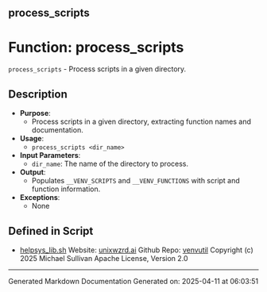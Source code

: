 ## process_scripts
# Function: process_scripts
 `process_scripts` - Process scripts in a given directory.
## Description
- **Purpose**:
  - Process scripts in a given directory, extracting function names and documentation.
- **Usage**: 
  - `process_scripts <dir_name>`
- **Input Parameters**: 
  - `dir_name`: The name of the directory to process.
- **Output**: 
  - Populates `__VENV_SCRIPTS` and `__VENV_FUNCTIONS` with script and function information.
- **Exceptions**: 
  - None

## Defined in Script

* [helpsys_lib.sh](../helpsys_lib_sh.md)
Website: [unixwzrd.ai](https://unixwzrd.ai)
Github Repo: [venvutil](https://github.com/unixwzrd/venvutil)
Copyright (c) 2025 Michael Sullivan
Apache License, Version 2.0

---

Generated Markdown Documentation
Generated on: 2025-04-11 at 06:03:51
